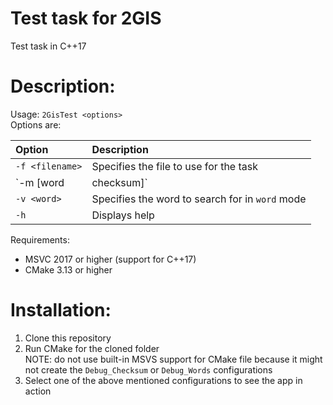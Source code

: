# Test task for 2GIS
Test task in C++17 

Description:
===========

Usage: `2GisTest <options>`  
Options are:

 Option | Description
|:---|:---|
`-f <filename>` | Specifies the file to use for the task
`-m [word|checksum]` | Program mode.<br/>`word` prints the number of appearances of a word in the file, requires `-v`<br/>`checksum` calculates 32bit checksum of the binary file
`-v <word>` | Specifies the word to search for in `word` mode
`-h` | Displays help

Requirements:
- MSVC 2017 or higher (support for C++17)
- CMake 3.13 or higher

Installation:
============

1. Clone this repository
2. Run CMake for the cloned folder  
   NOTE: do not use built-in MSVS support for CMake file because it might not create the `Debug_Checksum` or `Debug_Words` configurations
3. Select one of the above mentioned configurations to see the app in action

